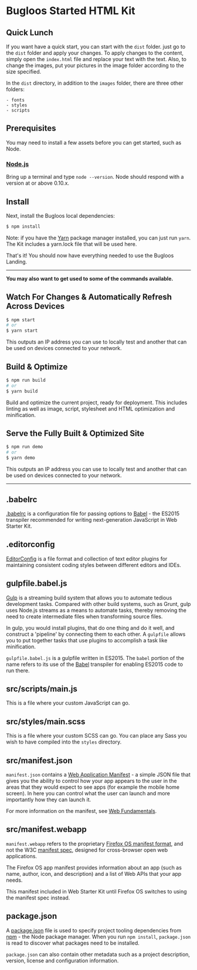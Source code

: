# **Bugloos Started HTML Kit**


## **Quick Lunch**
If you want have a quick start, you can start with the `dist` folder. just go to the `dist` folder and apply your changes.
To apply changes to the content, simply open the `index.html` file and replace your text with the text. Also, to change the images, put your pictures in the image folder according to the size specified.

In the `dist` directory, in addition to the `images` folder, there are three other folders:
```
- fonts 
- styles 
- scripts
```

## **Prerequisites**
You may need to install a few assets before you can get started, such as Node.

### [Node.js](https://nodejs.org)

Bring up a terminal and type `node --version`.
Node should respond with a version at or above 0.10.x.

## **Install**

Next, install the Bugloos local dependencies:

```sh
$ npm install
```

Note: if you have the [Yarn](https://yarnpkg.com/) package manager installed, you can just run `yarn`.
The Kit includes a yarn.lock file that will be used here.

That's it! You should now have everything needed to use the Bugloos Landing.

---

**You may also want to get used to some of the commands available.**

## Watch For Changes & Automatically Refresh Across Devices

```sh
$ npm start
# or
$ yarn start
```

This outputs an IP address you can use to locally test and another that can be used on devices
connected to your network.

## Build & Optimize

```sh
$ npm run build
# or
$ yarn build
```

Build and optimize the current project, ready for deployment.
This includes linting as well as image, script, stylesheet and HTML optimization and minification.


## Serve the Fully Built & Optimized Site

```sh
$ npm run demo
# or
$ yarn demo
```

This outputs an IP address you can use to locally test and another that can be used on devices
connected to your network.

---

## .babelrc

[.babelrc](https://babeljs.io/docs/usage/babelrc/) is a configuration file for passing options to [Babel](https://babeljs.io) - the ES2015 transpiler recommended for writing next-generation JavaScript in Web Starter Kit. 

## .editorconfig

[EditorConfig](http://editorconfig.org/) is a file format and collection of text editor plugins for maintaining consistent coding styles between different editors and IDEs.

## gulpfile.babel.js

[Gulp](http://gulpjs.com) is a streaming build system that allows you to automate tedious development tasks. Compared with other build systems, such as Grunt, gulp uses Node.js streams as a means to automate tasks, thereby removing the need to create intermediate files when transforming source files. 

In gulp, you would install plugins, that do one thing and do it well, and construct a 'pipeline' by connecting them to each other. A `gulpfile` allows you to put together tasks that use plugins to accomplish a task like minification. 

`gulpfile.babel.js` is a gulpfile written in ES2015. The `babel` portion of the name refers to its use of the [Babel](https://babeljs.io) transpiler for enabling ES2015 code to run there.

## src/scripts/main.js

This is a file where your custom JavaScript can go. 

## src/styles/main.scss

This is a file where your custom SCSS can go. You can place any Sass you wish to have compiled into the `styles` directory.

## src/manifest.json

`manifest.json` contains a [Web Application Manifest](https://w3c.github.io/manifest/) - a simple JSON file that gives you the ability to control how your app appears to the user in the areas that they would expect to see apps (for example the mobile home screen). In here you can control what the user can launch and more importantly how they can launch it. 

For more information on the manifest, see [Web Fundamentals](https://developers.google.com/web/updates/2014/11/Support-for-installable-web-apps-with-webapp-manifest-in-chrome-38-for-Android).

## src/manifest.webapp

`manifest.webapp` refers to the proprietary [Firefox OS manifest format](https://developer.mozilla.org/en-US/Apps/Build/Manifest), and not the W3C [manifest spec](https://w3c.github.io/manifest/), designed for cross-browser open web applications. 

The Firefox OS app manifest provides information about an app (such as name, author, icon, and description) and a list of Web APIs that your app needs.

This manifest included in Web Starter Kit until Firefox OS switches to using the manifest spec instead.

## package.json

A [package.json](https://docs.npmjs.com/files/package.json) file is used to specify project tooling dependencies from [npm](http://npmjs.org) - the Node package manager. When you run `npm install`, `package.json` is read to discover what packages need to be installed. 

`package.json` can also contain other metadata such as a project description, version, license and configuration information.
